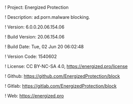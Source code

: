 ! Project: Energized Protection

! Description: ad.porn.malware blocking.

! Version: 6.0.0.20.06.154.06

! Build Version: 20.06.154.06

! Build Date: Tue, 02 Jun 20 06:02:48

! Version Code: 1540602

! License: CC BY-NC-SA 4.0, https://energized.pro/license

! Github: https://github.com/EnergizedProtection/block

! Gitlab: https://gitlab.com/EnergizedProtection/block


! Web: https://energized.pro
